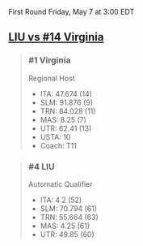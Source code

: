 First Round
Friday, May 7 at 3:00 EDT
## [LIU vs #14 Virginia](https://www.ncaa.com/game/5833666) 

> ### #1 Virginia  
> Regional Host  
> - ITA: 47.674 (14)  
> - SLM: 91.876 (9)  
> - TRN: 84.028 (11)  
> - MAS: 8.25 (7)  
> - UTR: 62.41 (13)  
> - USTA: 10  
> - Coach: T11  

> ### #4 LIU  
> Automatic Qualifier  
> - ITA: 4.2 (52)  
> - SLM: 70.794 (61)  
> - TRN: 55.664 (63)  
> - MAS: 4.25 (61)  
> - UTR: 49.85 (60)  